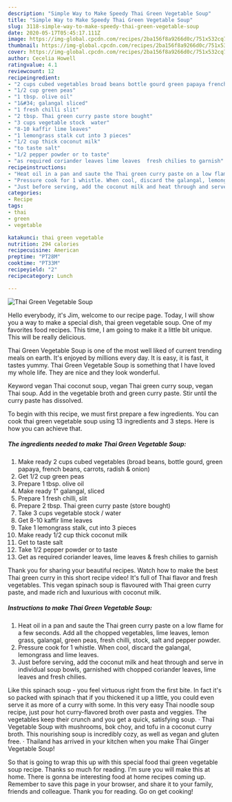 ```yaml
---
description: "Simple Way to Make Speedy Thai Green Vegetable Soup"
title: "Simple Way to Make Speedy Thai Green Vegetable Soup"
slug: 3118-simple-way-to-make-speedy-thai-green-vegetable-soup
date: 2020-05-17T05:45:17.111Z
image: https://img-global.cpcdn.com/recipes/2ba156f8a9266d0c/751x532cq70/thai-green-vegetable-soup-recipe-main-photo.jpg
thumbnail: https://img-global.cpcdn.com/recipes/2ba156f8a9266d0c/751x532cq70/thai-green-vegetable-soup-recipe-main-photo.jpg
cover: https://img-global.cpcdn.com/recipes/2ba156f8a9266d0c/751x532cq70/thai-green-vegetable-soup-recipe-main-photo.jpg
author: Cecelia Howell
ratingvalue: 4.1
reviewcount: 12
recipeingredient:
- "2 cups cubed vegetables broad beans bottle gourd green papaya french beans carrots radish  onion"
- "1/2 cup green peas"
- "1 tbsp. olive oil"
- "1&#34; galangal sliced"
- "1 fresh chilli slit"
- "2 tbsp. Thai green curry paste store bought"
- "3 cups vegetable stock  water"
- "8-10 kaffir lime leaves"
- "1 lemongrass stalk cut into 3 pieces"
- "1/2 cup thick coconut milk"
- "to taste salt"
- "1/2 pepper powder or to taste"
- "as required coriander leaves lime leaves  fresh chilies to garnish"
recipeinstructions:
- "Heat oil in a pan and saute the Thai green curry paste on a low flame for a few seconds. Add all the chopped vegetables, lime leaves, lemon grass, galangal, green peas, fresh chilli, stock, salt and pepper powder."
- "Pressure cook for 1 whistle. When cool, discard the galangal, lemongrass and lime leaves."
- "Just before serving, add the coconut milk and heat through and serve in individual soup bowls, garnished with chopped coriander leaves, lime leaves and fresh chilies."
categories:
- Recipe
tags:
- thai
- green
- vegetable

katakunci: thai green vegetable 
nutrition: 294 calories
recipecuisine: American
preptime: "PT28M"
cooktime: "PT33M"
recipeyield: "2"
recipecategory: Lunch

---
```



![Thai Green Vegetable Soup](https://img-global.cpcdn.com/recipes/2ba156f8a9266d0c/751x532cq70/thai-green-vegetable-soup-recipe-main-photo.jpg)

Hello everybody, it's Jim, welcome to our recipe page. Today, I will show you a way to make a special dish, thai green vegetable soup. One of my favorites food recipes. This time, I am going to make it a little bit unique. This will be really delicious.

Thai Green Vegetable Soup is one of the most well liked of current trending meals on earth. It's enjoyed by millions every day. It is easy, it is fast, it tastes yummy. Thai Green Vegetable Soup is something that I have loved my whole life. They are nice and they look wonderful.

Keyword vegan Thai coconut soup, vegan Thai green curry soup, vegan Thai soup. Add in the vegetable broth and green curry paste. Stir until the curry paste has dissolved.


To begin with this recipe, we must first prepare a few ingredients. You can cook thai green vegetable soup using 13 ingredients and 3 steps. Here is how you can achieve that.

<!--inarticleads1-->

##### The ingredients needed to make Thai Green Vegetable Soup:

1. Make ready 2 cups cubed vegetables (broad beans, bottle gourd, green papaya, french beans, carrots, radish &amp; onion)
1. Get 1/2 cup green peas
1. Prepare 1 tbsp. olive oil
1. Make ready 1&#34; galangal, sliced
1. Prepare 1 fresh chilli, slit
1. Prepare 2 tbsp. Thai green curry paste (store bought)
1. Take 3 cups vegetable stock / water
1. Get 8-10 kaffir lime leaves
1. Take 1 lemongrass stalk, cut into 3 pieces
1. Make ready 1/2 cup thick coconut milk
1. Get to taste salt
1. Take 1/2 pepper powder or to taste
1. Get as required coriander leaves, lime leaves &amp; fresh chilies to garnish


Thank you for sharing your beautiful recipes. Watch how to make the best Thai green curry in this short recipe video! It&#39;s full of Thai flavor and fresh vegetables. This vegan spinach soup is flavoured with Thai green curry paste, and made rich and luxurious with coconut milk. 

<!--inarticleads2-->

##### Instructions to make Thai Green Vegetable Soup:

1. Heat oil in a pan and saute the Thai green curry paste on a low flame for a few seconds. Add all the chopped vegetables, lime leaves, lemon grass, galangal, green peas, fresh chilli, stock, salt and pepper powder.
1. Pressure cook for 1 whistle. When cool, discard the galangal, lemongrass and lime leaves.
1. Just before serving, add the coconut milk and heat through and serve in individual soup bowls, garnished with chopped coriander leaves, lime leaves and fresh chilies.


Like this spinach soup - you feel virtuous right from the first bite. In fact it&#39;s so packed with spinach that if you thickened it up a little, you could even serve it as more of a curry with some. In this very easy Thai noodle soup recipe, just pour hot curry-flavored broth over pasta and veggies. The vegetables keep their crunch and you get a quick, satisfying soup. · Thai Vegetable Soup with mushrooms, bok choy, and tofu in a coconut curry broth. This nourishing soup is incredibly cozy, as well as vegan and gluten free. · Thailand has arrived in your kitchen when you make Thai Ginger Vegetable Soup! 

So that is going to wrap this up with this special food thai green vegetable soup recipe. Thanks so much for reading. I'm sure you will make this at home. There is gonna be interesting food at home recipes coming up. Remember to save this page in your browser, and share it to your family, friends and colleague. Thank you for reading. Go on get cooking!
